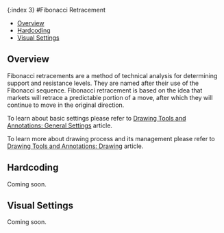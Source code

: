 {:index 3}
#Fibonacci Retracement

* [Overview](#overview)
* [Hardcoding](#hardcoding)
* [Visual Settings](#visual_settings)

## Overview

Fibonacci retracements are a method of technical analysis for determining support and resistance levels. They are named after their use of the Fibonacci sequence. Fibonacci retracement is based on the idea that markets will retrace a predictable portion of a move, after which they will continue to move in the original direction.

To learn about basic settings please refer to [Drawing Tools and Annotations: General Settings](General_Settings) article.

To learn more about drawing process and its management please refer to [Drawing Tools and Annotations: Drawing](Drawing) article.

## Hardcoding

Coming soon.

## Visual Settings

Coming soon.